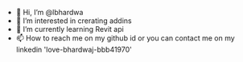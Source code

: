 - 👋 Hi, I’m @lbhardwa
- 👀 I’m interested in crerating addins
- 🌱 I’m currently learning Revit api
- 📫 How to reach me on my github id or you can contact me on my linkedin 'love-bhardwaj-bbb41970'

<!---
lbhardwa/lbhardwa is a ✨ special ✨ repository because its `README.md` (this file) appears on your GitHub profile.
You can click the Preview link to take a look at your changes.
--->
